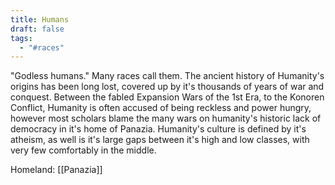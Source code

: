 ```yaml
---
title: Humans
draft: false
tags:
  - "#races"
---
```

 
"Godless humans." Many races call them. The ancient history of Humanity's origins has been long lost, covered up by it's thousands of years of war and conquest. Between the fabled Expansion Wars of the 1st Era, to the Konoren Conflict, Humanity is often accused of being reckless and power hungry, however most scholars blame the many wars on humanity's historic lack of democracy in it's home of Panazia. Humanity's culture is defined by it's atheism, as well is it's large gaps between it's high and low classes, with very few comfortably in the middle. 

Homeland: [[Panazia]]
